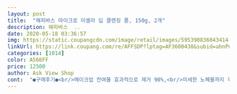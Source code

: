 ```yaml
---
layout: post 
title:  "해피바스 마이크로 미셀라 딥 클렌징 폼, 150g, 2개" 
description: 해피바스  ..
date: 2020-05-18 03:36:57 
img: https://static.coupangcdn.com/image/retail/images/595390836043414-302ca390-b3b7-4789-89a0-cfa34c11b00b.jpg 
linkUrl: https://link.coupang.com/re/AFFSDP?lptag=AF3600438&subid=ahnPublicAsk&pageKey=201141389&itemId=2442647698&vendorItemId=70436393301&traceid=V0-113-0f9f73426f853e35 
categories: [1014] 
color: A566FF 
price: 12500 
author: Ask View Shop 
cont:  "●구매후기●<br/>메이크업 잔여물 효과적으로 제거 90%,<br/>미세한 노폐물까지 깨끗하게 제거 95%<br/>세안후 피부 번들거림 감소 90%<br/>.<br/><br/>1)초미세먼지/미세먼지로 피부트러블 고민이 있을때!<br/>175g×3개 셋트 구성입니다,<br/>2)모공고민(피지,블랙헤드,각질,모공크기 등)으로,<br/>2022년 3월13일입니다,<br/>3)쫀쫀한 거품으로 당기는 딥<br/> -클렌징이 아닌,<br/>40대 중반 중년 건성피부다 보니,<br/>: 초밀한 입자의 마이크로 탄력거품과 셀룰로이즈<br/>⏹ 해피바스 마이크로 미셀라 딥 클렌징폼<br/>■사용부위 : 얼굴에 양보하세요 ^^<br/>■유통기한 : 2020.<br/> 03.<br/> 25<br/>■제품명 : 마이크로 미셀라 딥 클린징 폼<br/>■제형 : 로션과 크림과 중간정도 될 것 같아요<br/>■중량 :  75그램 /  1개 (1000원)<br/>■판매처 : 해피바스<br/>■피부고민 : 모공관리<br/>■피부타입 : 모든피부용<br/>●구매동기●<br/>●마이크로 버블로 피지.<br/>각질까지 클리어<br/>●배송및 포장상태●<br/>●사용기한은 밀폐상태 36개월, 개봉 후 12개월<br/>●사용후기●<br/>●세안 후 블랙헤드가 줄어드는 느낌을 준다<br/>●세안 후 피부각질이 정돈이 된 느낌든다<br/>●세안 후, 눈에보이는 모공이 줄어든 느낌이다<br/>●세안 후, 피부가 부드러워진것 같다<br/>●세안 후, 피부에 산뜻한 마무리감이 느껴진다<br/>●유통기한●<br/>●재구매 의사●<br/>●제품 구성및 효능●<br/>●피부에 폭신폭신하게 닿는 조밀하고 풍성한 마이크로<br/>✅만족도 TEST 결과로... <br/><br/>✔구성은,<br/>✔배송은,<br/>✔버블력은,<br/>✔보습력은,<br/>✔세안력은,<br/>✔제형은,<br/>✔포장은,<br/>✔향은,<br/>✔효능은,<br/>⭕상품 사용 후기,<br/>⭕상품기본설명<br/>⭕상품특징과 좋은점<br/>가 되었다고 합니다<br/>가격대비 짐승 용량임은 인정!<br/>감사합니다❤<br/>개인적으로  샤워든세안이든<br/>구매할 생각없던 아이템으로 득템했다는 기분에 주문했고 오늘 배송 받았어요.<br/> 물론, 로켓배송상품이에요.<br/><br/>그래서, 모공 속 숨은 피지는 물론, 노폐물, 초미세먼지까지 말끔하게 세정해주고, 피부 속 수분은 남겨줍니다.<br/><br/>그러고, 미온수로 스며든 거품 1도 남김없이, 깨끗하게 어푸어푸 미온수로 열심히 헹궈준 후, 찬정수기물로 다시 휑궈주면요.<br/> 우아 진짜 개운하고 말끔한 느낌에<br/>금새 건조함을 느끼기도전에  페이스미스트를 한껏 뿌려 준 다음, 톡톡 두들겨주고, 또 거울보면, 옴마나 진짜 피부가 이뻐보여요 ㅋㅋㅋ 이 좋은 아이템을 제가 운좋게 완죤 득템한거 맞죠?? !!!  충분히 만족하는 딥클린징 폼입니다.<br/> 매일같이 마이크로 미셀라 딥클린징을해도 바로, 미스트 분사하는 저는 수분은 빼앗길 것 같지 않기에 충분히 촉촉함을 느낄 것같아서요.<br/> 이틀에 한 번씩 사용하까? 싶은 생각이 들더라구요.<br/><br/>기초제품 바르고 시간지나면 다시 잘 보이지만 꾸준히 사용하면 아주 좋을것같아요<br/>깨끗한 상태로 수령 하였습니다<br/>눈에 띄는 스크레치 and amp;파손 없이,<br/>다시 만져면 신기하게 보들보들해져요<br/>다음날 새벽 6시전 새벽에 현관앞에,<br/>닦아주는 느낌입니다!<br/>로켓와우 배송으로 전날 저녁 6시경에 주문하고,<br/>말끔하게 씻어 내는 기분입니다!<br/>모공고민까지 한번에 해결가능!<br/>모공속까지 깨끗하게 딥<br/> -클렌징 하고 싶을때!<br/>모공의 1/100 입자로 피부트러블을 유발하는 초미세먼지의 딥클렌징입니다.<br/><br/>모공의 1/100입자로 초미세먼지 딥클렌징 부터,<br/>무조건 뽀득뽀득하게 씻는걸<br/>물과 섞이면 부드럽게 롤링 되며,<br/>본래 가격은 8000원이네요.<br/><br/>분명 마음에 드실거예요.<br/> 세안 후, 건조함이 느껴오기전에 얼른 미스트나 토너로 진정시켜주신다면 충분히 소화시킬 수있는 딥클렌징이 되어 줄겁니다.<br/> 본인의 피부타입에 맞게끔 저처럼 이틀에 한 번 사용하든, 다른방법으로 사용하든 상관없이 딥클렌징으로는 정말 가성비각인 이 상품.<br/> 지금 본가격에서 할인가 4000원 판매 하니 놓치지마시고, 추천드려요.<br/> 또 모르죠.<br/> 더 할인될지두 모를일이지만, 그때 기다리다가 혹여나 품절되는 사단이 생길까봐서요 ^^<br/>비드가 피지와 각질까지 깨끗하게 클렌징<br/>세심하게 뽁뽁이에 돌돌감겨,<br/>세안 후, 미세한 노폐물이 진짜 빠져나가고, 수분은 딱 잡아주는 폼클린징이라 그럴까요? 피부 번들거림이 줄어주고, 메이크업 잔여물까지 효과적으로 제거된 것 같은 말끔한 느낌을 주는 보라 미셀라 딥클렌징 폼임.<br/><br/>세안하고 나서 보면 마치 블랙헤드가 다 사라진듯한 것 처럼 보여요<br/>세안후 워낙 뽀득뽀득해서,<br/>세안후에는  금새 다날아 간답니다,<br/>손바닥에 톡짜서 올려둬도 쉽게 흘러내리진 않아요,<br/>씻고나면 뽀득뽀득소리가 납니다!<br/>씻는중에는 보들보들<br/>아크네(민감성 and amp;여드름 전용) 폼크렌징 제품을,<br/>안그래도 넘넘궁금하던 참이 었어요<br/>어라?이거 너무 건조한거 아닌가?하는 찰라에,<br/>얼굴에 도포했을때 확실히 쫀쫀한 감은 있어요!<br/>여기서 제 기분좋은 상품평을 마무리해요.<br/><br/>오늘 저녁세안 시, 첫 사용했어요.<br/><br/>와우진짜빨라서 좋아요!<br/>우아 저 진짜 그날 간밤에 돼지꿈 꿨나봐영 ㅎㅎ<br/>워낙 짐승용량이라 한동안은.<br/><br/>워낙좋아하는 편이라 저는 만족합니다!<br/>이럴때 사용하게 되면... <br/><br/>이미 와서 기다리고 있더라구요,<br/>이번엔 해피바스에서 신상품이 나왔다 길래,<br/>인정하긴 싫지만 분명 추가 보습이,<br/>일단,꾸준히 함잘써볼께요^^3<br/>자그마한 미세 버블들이 구석구석잘<br/>자극없이 순한 제품들을 쓰려는 노력은 합니다!<br/>저는 요 득템한 이뿐아이는 이틀에 한 번 사용하는걸로 결정했어요 ^^<br/>정말모공 구석구석노폐물들을,<br/>제형은 로션과 크림 중각타입으로 손바닥에 적당량 (2cm정도) 짠 다음, 미온수를 쪼끔 섞으면 방울과같은  거품이라기보다 쫀쫀한 휘핑크림과 같은 폭신폭신하면서 피부에 밀착되어 마사지하듯, 문질러주면 무언가가  모공속으로 빠짐없이 침투하여 더 쫀쫀한 느낌으로 보들보들한 거품마사지하는 것과 같더라구요.<br/><br/>조밀한 입자의 마이크로 타입의 거품과,<br/>주로 이용하고 있습니다,<br/>지성 민감성 피부<br/>징하게 쓸수 있을것 같아요!<br/>쫀쫀한 거품과 잘어우러 집니다<br/>처음에는 꽤강하게 느껴져요,<br/>천연유래 셀룰로오즈 비드가,<br/>초미세먼지는 모두가 아시다시피 피부모공보다도 작아 피부 사이사이에 깊숙이 침투해 각종 피부 트러블 초래함<br/>충분한 여유있으니 패스합니다<br/>쿠팡 비닐팩에 담겨져 옵니다,<br/>크림과 로션의 중간형태 입니다,<br/>타월로 톡톡 쳐 물기를 닦아준 다음, 거울을 딱보니,  얼굴에 뽀샵한 것과 같이보이는겁니다 ㅎㅎ 깨몽일지도 모르지만, 아무튼, 산뜻하고, 개운한 느낌은 분명해요.<br/><br/>탄력 거품으로 부드러운 클렌저<br/>특별한 거부감 없이 무난하게 사용할수 있을것 같아요<br/>특별히 민감하거나 트러블에 예민한 피부는 아니나,<br/>특별히 파손 우려는 없는 제품입니다,<br/>평소 해피바스 버블형 폼크렌징 제품과,<br/>풀내음?허브향?같기도 하며,<br/>피지와 각질까지 깨끗하게 클렌징해줍니다!<br/>필요한건 어쩔수 없나 봅니다<br/>현,4000원이네요^^ 이역시도 할인가로 판매해요.<br/><br/>메이크업 잔여물 효과적으로 제거 90%,<br/>미세한 노폐물까지 깨끗하게 제거 95%<br/>세안후 피부 번들거림 감소 90%<br/>.<br/><br/>1)초미세먼지/미세먼지로 피부트러블 고민이 있을때!<br/>175g×3개 셋트 구성입니다,<br/>2)모공고민(피지,블랙헤드,각질,모공크기 등)으로,<br/>2022년 3월13일입니다,<br/>3)쫀쫀한 거품으로 당기는 딥<br/> -클렌징이 아닌,<br/>40대 중반 중년 건성피부다 보니,<br/>: 초밀한 입자의 마이크로 탄력거품과 셀룰로이즈<br/>⏹ 해피바스 마이크로 미셀라 딥 클렌징폼<br/>■사용부위 : 얼굴에 양보하세요 ^^<br/>■유통기한 : 2020.<br/> 03.<br/> 25<br/>■제품명 : 마이크로 미셀라 딥 클린징 폼<br/>■제형 : 로션과 크림과 중간정도 될 것 같아요<br/>■중량 :  75그램 /  1개 (1000원)<br/>■판매처 : 해피바스<br/>■피부고민 : 모공관리<br/>■피부타입 : 모든피부용<br/>●구매동기●<br/>●마이크로 버블로 피지.<br/>각질까지 클리어<br/>●배송및 포장상태●<br/>●사용기한은 밀폐상태 36개월, 개봉 후 12개월<br/>●사용후기●<br/>●세안 후 블랙헤드가 줄어드는 느낌을 준다<br/>●세안 후 피부각질이 정돈이 된 느낌든다<br/>●세안 후, 눈에보이는 모공이 줄어든 느낌이다<br/>●세안 후, 피부가 부드러워진것 같다<br/>●세안 후, 피부에 산뜻한 마무리감이 느껴진다<br/>●유통기한●<br/>●재구매 의사●<br/>●제품 구성및 효능●<br/>●피부에 폭신폭신하게 닿는 조밀하고 풍성한 마이크로<br/>✅만족도 TEST 결과로... <br/><br/>✔구성은,<br/>✔배송은,<br/>✔버블력은,<br/>✔보습력은,<br/>✔세안력은,<br/>✔제형은,<br/>✔포장은,<br/>✔향은,<br/>✔효능은,<br/>⭕상품 사용 후기,<br/>⭕상품기본설명<br/>⭕상품특징과 좋은점<br/>가 되었다고 합니다<br/>가격대비 짐승 용량임은 인정!<br/>감사합니다❤<br/>개인적으로  샤워든세안이든<br/>구매할 생각없던 아이템으로 득템했다는 기분에 주문했고 오늘 배송 받았어요.<br/> 물론, 로켓배송상품이에요.<br/><br/>그래서, 모공 속 숨은 피지는 물론, 노폐물, 초미세먼지까지 말끔하게 세정해주고, 피부 속 수분은 남겨줍니다.<br/><br/>그러고, 미온수로 스며든 거품 1도 남김없이, 깨끗하게 어푸어푸 미온수로 열심히 헹궈준 후, 찬정수기물로 다시 휑궈주면요.<br/> 우아 진짜 개운하고 말끔한 느낌에<br/>금새 건조함을 느끼기도전에  페이스미스트를 한껏 뿌려 준 다음, 톡톡 두들겨주고, 또 거울보면, 옴마나 진짜 피부가 이뻐보여요 ㅋㅋㅋ 이 좋은 아이템을 제가 운좋게 완죤 득템한거 맞죠?? !!!  충분히 만족하는 딥클린징 폼입니다.<br/> 매일같이 마이크로 미셀라 딥클린징을해도 바로, 미스트 분사하는 저는 수분은 빼앗길 것 같지 않기에 충분히 촉촉함을 느낄 것같아서요.<br/> 이틀에 한 번씩 사용하까? 싶은 생각이 들더라구요.<br/><br/>기초제품 바르고 시간지나면 다시 잘 보이지만 꾸준히 사용하면 아주 좋을것같아요<br/>깨끗한 상태로 수령 하였습니다<br/>눈에 띄는 스크레치 and amp;파손 없이,<br/>다시 만져면 신기하게 보들보들해져요<br/>다음날 새벽 6시전 새벽에 현관앞에,<br/>닦아주는 느낌입니다!<br/>로켓와우 배송으로 전날 저녁 6시경에 주문하고,<br/>말끔하게 씻어 내는 기분입니다!<br/>모공고민까지 한번에 해결가능!<br/>모공속까지 깨끗하게 딥<br/> -클렌징 하고 싶을때!<br/>모공의 1/100 입자로 피부트러블을 유발하는 초미세먼지의 딥클렌징입니다.<br/><br/>모공의 1/100입자로 초미세먼지 딥클렌징 부터,<br/>무조건 뽀득뽀득하게 씻는걸<br/>물과 섞이면 부드럽게 롤링 되며,<br/>본래 가격은 8000원이네요.<br/><br/>분명 마음에 드실거예요.<br/> 세안 후, 건조함이 느껴오기전에 얼른 미스트나 토너로 진정시켜주신다면 충분히 소화시킬 수있는 딥클렌징이 되어 줄겁니다.<br/> 본인의 피부타입에 맞게끔 저처럼 이틀에 한 번 사용하든, 다른방법으로 사용하든 상관없이 딥클렌징으로는 정말 가성비각인 이 상품.<br/> 지금 본가격에서 할인가 4000원 판매 하니 놓치지마시고, 추천드려요.<br/> 또 모르죠.<br/> 더 할인될지두 모를일이지만, 그때 기다리다가 혹여나 품절되는 사단이 생길까봐서요 ^^<br/>비드가 피지와 각질까지 깨끗하게 클렌징<br/>세심하게 뽁뽁이에 돌돌감겨,<br/>세안 후, 미세한 노폐물이 진짜 빠져나가고, 수분은 딱 잡아주는 폼클린징이라 그럴까요? 피부 번들거림이 줄어주고, 메이크업 잔여물까지 효과적으로 제거된 것 같은 말끔한 느낌을 주는 보라 미셀라 딥클렌징 폼임.<br/><br/>세안하고 나서 보면 마치 블랙헤드가 다 사라진듯한 것 처럼 보여요<br/>세안후 워낙 뽀득뽀득해서,<br/>세안후에는  금새 다날아 간답니다,<br/>손바닥에 톡짜서 올려둬도 쉽게 흘러내리진 않아요,<br/>씻고나면 뽀득뽀득소리가 납니다!<br/>씻는중에는 보들보들<br/>아크네(민감성 and amp;여드름 전용) 폼크렌징 제품을,<br/>안그래도 넘넘궁금하던 참이 었어요<br/>어라?이거 너무 건조한거 아닌가?하는 찰라에,<br/>얼굴에 도포했을때 확실히 쫀쫀한 감은 있어요!<br/>여기서 제 기분좋은 상품평을 마무리해요.<br/><br/>오늘 저녁세안 시, 첫 사용했어요.<br/><br/>와우진짜빨라서 좋아요!<br/>우아 저 진짜 그날 간밤에 돼지꿈 꿨나봐영 ㅎㅎ<br/>워낙 짐승용량이라 한동안은.<br/><br/>워낙좋아하는 편이라 저는 만족합니다!<br/>이럴때 사용하게 되면... <br/><br/>이미 와서 기다리고 있더라구요,<br/>이번엔 해피바스에서 신상품이 나왔다 길래,<br/>인정하긴 싫지만 분명 추가 보습이,<br/>일단,꾸준히 함잘써볼께요^^3<br/>자그마한 미세 버블들이 구석구석잘<br/>자극없이 순한 제품들을 쓰려는 노력은 합니다!<br/>저는 요 득템한 이뿐아이는 이틀에 한 번 사용하는걸로 결정했어요 ^^<br/>정말모공 구석구석노폐물들을,<br/>제형은 로션과 크림 중각타입으로 손바닥에 적당량 (2cm정도) 짠 다음, 미온수를 쪼끔 섞으면 방울과같은  거품이라기보다 쫀쫀한 휘핑크림과 같은 폭신폭신하면서 피부에 밀착되어 마사지하듯, 문질러주면 무언가가  모공속으로 빠짐없이 침투하여 더 쫀쫀한 느낌으로 보들보들한 거품마사지하는 것과 같더라구요.<br/><br/>조밀한 입자의 마이크로 타입의 거품과,<br/>주로 이용하고 있습니다,<br/>지성 민감성 피부<br/>징하게 쓸수 있을것 같아요!<br/>쫀쫀한 거품과 잘어우러 집니다<br/>처음에는 꽤강하게 느껴져요,<br/>천연유래 셀룰로오즈 비드가,<br/>초미세먼지는 모두가 아시다시피 피부모공보다도 작아 피부 사이사이에 깊숙이 침투해 각종 피부 트러블 초래함<br/>충분한 여유있으니 패스합니다<br/>쿠팡 비닐팩에 담겨져 옵니다,<br/>크림과 로션의 중간형태 입니다,<br/>타월로 톡톡 쳐 물기를 닦아준 다음, 거울을 딱보니,  얼굴에 뽀샵한 것과 같이보이는겁니다 ㅎㅎ 깨몽일지도 모르지만, 아무튼, 산뜻하고, 개운한 느낌은 분명해요.<br/><br/>탄력 거품으로 부드러운 클렌저<br/>특별한 거부감 없이 무난하게 사용할수 있을것 같아요<br/>특별히 민감하거나 트러블에 예민한 피부는 아니나,<br/>특별히 파손 우려는 없는 제품입니다,<br/>평소 해피바스 버블형 폼크렌징 제품과,<br/>풀내음?허브향?같기도 하며,<br/>피지와 각질까지 깨끗하게 클렌징해줍니다!<br/>필요한건 어쩔수 없나 봅니다<br/>현,4000원이네요^^ 이역시도 할인가로 판매해요.<br/><br/>" 
---
```

